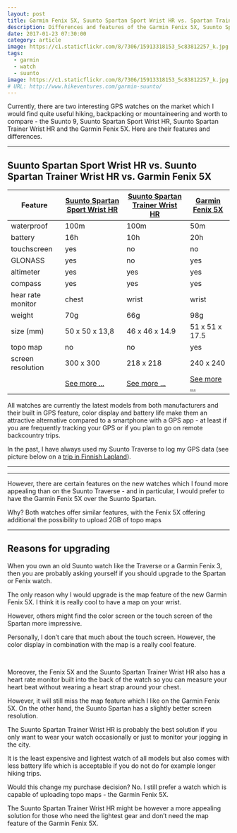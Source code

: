 ```yaml
---
layout: post
title: Garmin Fenix 5X, Suunto Spartan Sport Wrist HR vs. Spartan Trainer Wrist HR - Why to upgrade?
description: Differences and features of the Garmin Fenix 5X, Suunto Spartan Trainer Wrist HR and the Spartan Ultra
date: 2017-01-23 07:30:00
category: article
image: https://c1.staticflickr.com/8/7306/15913318153_5c83812257_k.jpg
tags:
  - garmin
  - watch
  - suunto
image: https://c1.staticflickr.com/8/7306/15913318153_5c83812257_k.jpg
# URL: http://www.hikeventures.com/garmin-suunto/
---
```


Currently, there are two interesting GPS watches on the market which I would find quite useful hiking, backpacking or mountaineering and worth to compare - the Suunto 9, Suunto Spartan Sport Wrist HR, Suunto Spartan Trainer Wrist HR and the Garmin Fenix 5X. Here are their features and differences.
<br>
<!-- more -->

---

<h2 id="list">Suunto Spartan Sport Wrist HR vs. Suunto Spartan Trainer Wrist HR vs. Garmin Fenix 5X</h2>
<div class="table-responsive">
<table class="table">
<thead><tr class="tableizer-firstrow"><th>Feature</th><th><a rel="nofollow" href="http://www.avantlink.com/click.php?tt=cl&mi=10248&pw=150351&url=https%3A%2F%2Fwww.rei.com%2Fproduct%2F129489%2Fsuunto-spartan-sport-wrist-hr-gps-watch">Suunto Spartan Sport Wrist HR</a></th><th><a rel="nofollow" href="http://www.avantlink.com/click.php?tt=cl&mi=10248&pw=150351&url=https%3A%2F%2Fwww.rei.com%2Fproduct%2F117805%2Fsuunto-spartan-trainer-wrist-hr-gps-watch">Suunto Spartan Trainer Wrist HR</a></th><th><a href="http://www.avantlink.com/click.php?tt=cl&mi=10248&pw=150351&url=https%3A%2F%2Fwww.rei.com%2Fproduct%2F121191%2Fgarmin-fenix-5x-sapphire-multisport-gps-heart-rate-monitor-watch" rel="nofollow">Garmin Fenix 5X</a></th></tr></thead><tbody>
 <tr><td>waterproof</td><td>100m</td><td>100m</td><td>50m</td></tr>
 <tr><td>battery</td><td>16h</td><td>10h</td><td>20h</td></tr>
 <tr><td>touchscreen</td><td>yes</td><td>no</td><td>no</td></tr>
 <tr><td>GLONASS</td><td>yes</td><td>no</td><td>yes</td></tr>
 <tr><td>altimeter</td><td>yes</td><td>yes</td><td>yes</td></tr>
 <tr><td>compass</td><td>yes</td><td>yes</td><td>yes</td></tr>
 <tr><td>hear rate monitor</td><td>chest</td><td>wrist</td><td>wrist</td></tr>
 <tr><td>weight</td><td>70g</td><td>66g</td><td>98g</td></tr>
 <tr><td>size (mm)</td><td>50 x 50 x 13,8</td><td>46  x  46  x  14.9 </td><td>51 x 51 x 17.5</td></tr>
 <tr><td>topo map</td><td>no</td><td>no</td><td>yes</td></tr>
 <tr><td>screen resolution</td><td>300 x 300</td><td>218 x 218</td><td>240 x 240</td></tr>
 <tr><td></td><td><a href="http://www.avantlink.com/click.php?tt=cl&mi=10248&pw=150351&url=https%3A%2F%2Fwww.rei.com%2Fproduct%2F129489%2Fsuunto-spartan-sport-wrist-hr-gps-watch" rel="nofollow" class="btn btn-danger" role="button">See more ...</a></td><td><a href="http://www.avantlink.com/click.php?tt=cl&mi=10248&pw=150351&url=https%3A%2F%2Fwww.rei.com%2Fproduct%2F117805%2Fsuunto-spartan-trainer-wrist-hr-gps-watch" rel="nofollow" class="btn btn-danger" role="button">See more ...</a></td><td><a href="http://www.avantlink.com/click.php?tt=cl&mi=10248&pw=150351&url=https%3A%2F%2Fwww.rei.com%2Fproduct%2F121191%2Fgarmin-fenix-5x-sapphire-multisport-gps-heart-rate-monitor-watch" rel="nofollow" class="btn btn-danger" role="button">See more ...</a></td></tr>
</tbody></table>
</div>

All watches are currently the latest models from both manufacturers and their built in GPS feature, color display and battery life make them an attractive alternative compared to a smartphone with a GPS app - at least if you are frequently tracking your GPS or if you plan to go on remote backcountry trips.

In the past, I have always used my Suunto Traverse to log my GPS data (see picture below on a [trip in Finnish Lapland](http://www.hikeventures.com/snowshoeing-and-skiing-in-urho-kekkonen-national-park-and-Saariselka/)).

---

<amp-img src="https://c1.staticflickr.com/8/7306/15913318153_5c83812257_k.jpg" width="2048" height="1360" layout="responsive" alt="Suunto Spartan Sport Wrist HR vs. Suunto Spartan Trainer Wrist HR vs. Garmin Fenix 5X"></amp-img>

---

However, there are certain features on the new watches which I found more appealing than on the Suunto Traverse - and in particular, I would prefer to have the Garmin Fenix 5X over the Suunto Spartan.

Why? Both watches offer similar features, with the Fenix 5X offering additional the possibility to upload 2GB of topo maps

---

## Reasons for upgrading

When you own an old Suunto watch like the Traverse or a Garmin Fenix 3, then you are probably asking yourself if you should upgrade to the Spartan or Fenix watch.

The only reason why I would upgrade is the map feature of the new Garmin Fenix 5X. I think it is really cool to have a map on your wrist.

However, others might find the color screen or the touch screen of the Spartan more impressive.

Personally, I don’t care that much about the touch screen. However, the color display in combination with the map is a really cool feature.

<br>

Moreover, the Fenix 5X and the Suunto Spartan Trainer Wrist HR also has a heart rate monitor built into the back of the watch so you can measure your heart beat without wearing a heart strap around your chest.

However, it will still miss the map feature which I like on the Garmin Fenix 5X. On the other hand, the Suunto Spartan has a slightly better screen resolution.

The Suunto Spartan Trainer Wrist HR is probably the best solution if you only want to wear your watch occasionally or just to monitor your jogging in the city.

It is the least expensive and lightest watch of all models but also comes with less battery life which is acceptable if you do not do for example longer hiking trips.

Would this change my purchase decision? No. I still prefer a watch which is capable of uploading topo maps - the Garmin Fenix 5X.

The Suunto Spartan Trainer Wrist HR might be however a more appealing solution for those who need the lightest gear and don’t need the map feature of the Garmin Fenix 5X.
